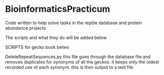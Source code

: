 # BioinformaticsPracticum
Code written to help solve tasks in the reptile database and protein abundance projects

The scripts and what they do will be added below

SCRIPTS for gecko book belwo

DeleteRepeatSequences.py 
this file goes through the database file and removes duplicates for synonyms of all the geckos. it keeps only the oldest recorded use of each synonym. this is then output to a text file
